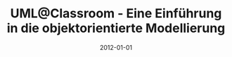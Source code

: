 ---
abstract: ''
authors:
- Martina Seidl
- Marion Scholz
- Christian Huemer
- Gertrude Kappel
date: '2012-01-01'
featured: false
links:
- name: Publik
  url: https://publik.tuwien.ac.at/showentry.php?ID=208985&lang=2
publication: 'dpunkt.verlag, Heidelberg, 2012, ISBN: 978-3-89864-776-2; 250 pages'
publication_types:
- '5'
publishDate: '2012-01-01'
title: UML@Classroom - Eine Einführung in die objektorientierte Modellierung
url_pdf: http://www.uml.ac.at
---